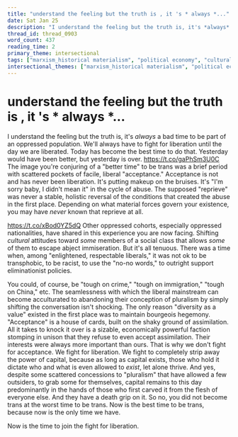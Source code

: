 ```yaml
---
title: "understand the feeling but the truth is , it 's * always *..."
date: Sat Jan 25
description: "I understand the feeling but the truth is, it's *always* a bad time to be part of an oppressed population."
thread_id: thread_0903
word_count: 437
reading_time: 2
primary_theme: intersectional
tags: ["marxism_historical materialism", "political economy", "cultural criticism"]
intersectional_themes: ["marxism_historical materialism", "political economy", "cultural criticism"]
---
```


# understand the feeling but the truth is , it 's * always *...

I understand the feeling but the truth is, it's *always* a bad time to be part of an oppressed population. We'll always have to fight for liberation until the day we are liberated. Today has become the best time to do that. Yesterday would have been better, but yesterday is over. https://t.co/gaPhSm3U0C The image you're conjuring of a "better time" to be trans was a brief period with scattered pockets of facile, liberal "acceptance." Acceptance is not and has never been liberation. It's putting makeup on the bruises. It's "I'm sorry baby, I didn't mean it" in the cycle of abuse. The supposed "reprieve" was never a stable, holistic reversal of the conditions that created the abuse in the first place. Depending on what material forces govern your existence, you may have *never* known that reprieve at all.

https://t.co/xBod0YZ5dQ Other oppressed cohorts, especially oppressed nationalities, have shared in this experience you are now facing. Shifting *cultural* attitudes toward *some* members of a social class that allows *some* of them to escape abject immiseration. But it's all tenuous. There was a time when, among "enlightened, respectable liberals," it was not ok to be transphobic, to be racist, to use the "no-no words," to outright support eliminationist policies.

You could, of course, be "tough on crime," "tough on immigration," "tough on China," etc. The seamlessness with which the liberal mainstream can become acculturated to abandoning their conception of pluralism by simply shifting the conversation isn't shocking. The only reason "diversity as a value" existed in the first place was to maintain bourgeois hegemony. "Acceptance" is a house of cards, built on the shaky ground of assimilation. All it takes to knock it over is a sizable, economically powerful faction stomping in unison that they refuse to even accept assimilation. Their interests were always more important than ours. That is why we don't fight for acceptance. We fight for liberation. We fight to completely strip away the power of capital, because as long as capital exists, those who hold it dictate who and what is even allowed to *exist*, let alone thrive. And yes, despite some scattered concessions to "pluralism" that have allowed a few outsiders, to grab some for themselves, capital remains to this day predominantly in the hands of those who first carved it from the flesh of everyone else. And they have a death grip on it. So no, you did not become trans at the worst time to be trans. Now is the best time to be trans, because now is the only time we have.

Now is the time to join the fight for liberation.